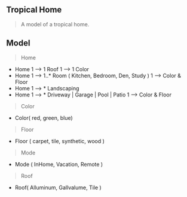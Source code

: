 Tropical Home
-------------
>A model of a tropical home.

Model
-----
>Home
* Home 1 --> 1 Roof 1 --> 1 Color
* Home 1 --> 1..* Room ( Kitchen, Bedroom, Den, Study ) 1 --> Color & Floor
* Home 1 --> * Landscaping
* Home 1 --> * Driveway | Garage | Pool | Patio 1 --> Color & Floor

>Color
* Color( red, green, blue) 

>Floor
* Floor ( carpet, tile, synthetic, wood )

>Mode
* Mode ( InHome, Vacation, Remote )

>Roof
* Roof( Alluminum, Gallvalume, Tile )